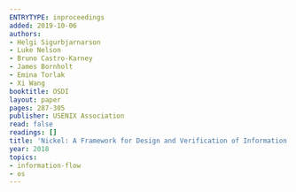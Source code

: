 ```yaml
---
ENTRYTYPE: inproceedings
added: 2019-10-06
authors:
- Helgi Sigurbjarnarson
- Luke Nelson
- Bruno Castro-Karney
- James Bornholt
- Emina Torlak
- Xi Wang
booktitle: OSDI
layout: paper
pages: 287-305
publisher: USENIX Association
read: false
readings: []
title: 'Nickel: A Framework for Design and Verification of Information Flow Control Systems'
year: 2018
topics:
- information-flow
- os
---
```

